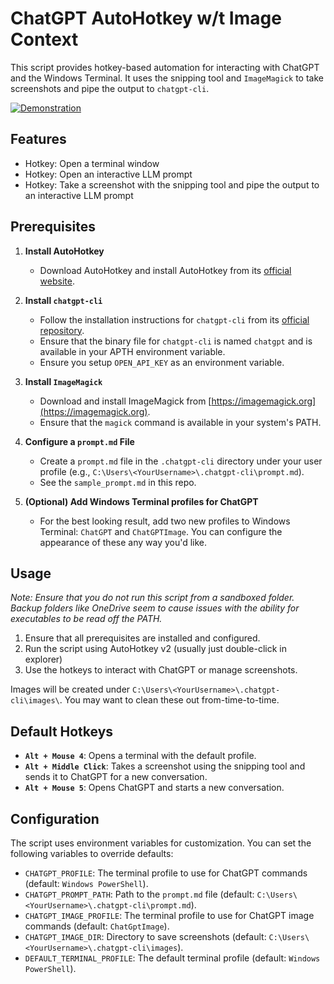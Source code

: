 # ChatGPT AutoHotkey w/t Image Context

This script provides hotkey-based automation for interacting with ChatGPT and the Windows Terminal. It uses the snipping tool and `ImageMagick` to take screenshots and pipe the output to `chatgpt-cli`.

[![Demonstration](https://omni-strapi-assets.nyc3.digitaloceanspaces.com/1744474173_2810aec55a.png)](https://omni-strapi-assets.nyc3.digitaloceanspaces.com/2025_04_12_11_58_28_05b412e458.mp4)

## Features 
- Hotkey: Open a terminal window
- Hotkey: Open an interactive LLM prompt
- Hotkey: Take a screenshot with the snipping tool and pipe the output to an interactive LLM prompt 

## Prerequisites

1. **Install AutoHotkey**
   - Download AutoHotkey and install AutoHotkey from its [official website](https://www.autohotkey.com/).

2. **Install `chatgpt-cli`**
   - Follow the installation instructions for `chatgpt-cli` from its [official repository](https://github.com/kardolus/chatgpt-cli). 
   - Ensure that the binary file for `chatgpt-cli` is named `chatgpt` and is available in your APTH environment variable.
   - Ensure you setup `OPEN_API_KEY` as an environment variable. 

3. **Install `ImageMagick`**
   - Download and install ImageMagick from [https://imagemagick.org](https://imagemagick.org).
   - Ensure that the `magick` command is available in your system's PATH.

4. **Configure a `prompt.md` File**
   - Create a `prompt.md` file in the `.chatgpt-cli` directory under your user profile (e.g., `C:\Users\<YourUsername>\.chatgpt-cli\prompt.md`).
   - See the `sample_prompt.md` in this repo.

5. **(Optional) Add Windows Terminal profiles for ChatGPT**
   - For the best looking result, add two new profiles to Windows Terminal: `ChatGPT` and `ChatGPTImage`. You can configure the appearance of these any way you'd like.

## Usage
*Note: Ensure that you do not run this script from a sandboxed folder. Backup folders like OneDrive seem to cause issues with the ability for executables to be read off the PATH.*

1. Ensure that all prerequisites are installed and configured.
2. Run the script using AutoHotkey v2 (usually just double-click in explorer)
3. Use the hotkeys to interact with ChatGPT or manage screenshots.

Images will be created under `C:\Users\<YourUsername>\.chatgpt-cli\images\`. You may want to clean these out from-time-to-time.

## Default Hotkeys

- **`Alt + Mouse 4`**: Opens a terminal with the default profile.
- **`Alt + Middle Click`**: Takes a screenshot using the snipping tool and sends it to ChatGPT for a new conversation.
- **`Alt + Mouse 5`**: Opens ChatGPT and starts a new conversation.

## Configuration

The script uses environment variables for customization. You can set the following variables to override defaults:
- `CHATGPT_PROFILE`: The terminal profile to use for ChatGPT commands (default: `Windows PowerShell`).
- `CHATGPT_PROMPT_PATH`: Path to the `prompt.md` file (default: `C:\Users\<YourUsername>\.chatgpt-cli\prompt.md`).
- `CHATGPT_IMAGE_PROFILE`: The terminal profile to use for ChatGPT image commands (default: `ChatGptImage`).
- `CHATGPT_IMAGE_DIR`: Directory to save screenshots (default: `C:\Users\<YourUsername>\.chatgpt-cli\images`).
- `DEFAULT_TERMINAL_PROFILE`: The default terminal profile (default: `Windows PowerShell`).
